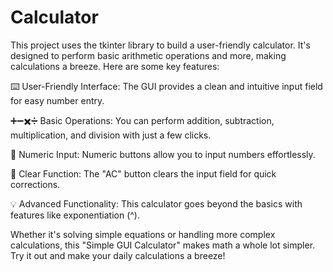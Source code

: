 # Calculator
This project uses the tkinter library to build a user-friendly calculator. It's designed to perform basic arithmetic operations and more, making calculations a breeze. Here are some key features:

⌨️ User-Friendly Interface: The GUI provides a clean and intuitive input field for easy number entry.

➕➖✖️➗ Basic Operations: You can perform addition, subtraction, multiplication, and division with just a few clicks.

🔢 Numeric Input: Numeric buttons allow you to input numbers effortlessly.

🔄 Clear Function: The "AC" button clears the input field for quick corrections.

💡 Advanced Functionality: This calculator goes beyond the basics with features like exponentiation (^).

Whether it's solving simple equations or handling more complex calculations, this "Simple GUI Calculator" makes math a whole lot simpler. Try it out and make your daily calculations a breeze! 
